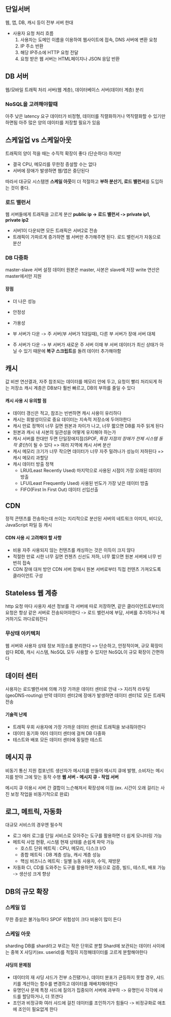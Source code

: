 ## 단일서버
웹, 앱, DB, 캐시 등이 전부 서버 한대
- 사용자 요청 처리 흐름
	1. 사용자는 도메인 이름을 이용하여 웹사이트에 접속, DNS 서버에 변환 요청
	2. IP 주소 반환
	3. 해당 IP주소에 HTTP 요청 전달
	4. 요청 받은 웹 서버는 HTML페이지나 JSON 응답 반환
## DB 서버
웹/모바일 트래픽 처리 서버(웹 계층), 데이터베이스 서버(데이터 계층) 분리
### NoSQL을 고려해야할때
아주 낮은 latency 요구
데이터가 비정형, 데이터를 직렬화하거나 역직렬화할 수 있기만 하면됨
아주 많은 양의 데이터를 저장할 필요가 있음
## 스케일업 vs 스케일아웃
트래픽의 양이 적을 때는 수직적 확장이 좋다 (단순하다)
하지만
- 결국 CPU, 메모리를 무한정 증설할 수는 없다
- 서버에 장애가 발생하면 웹/앱은 중단된다

따라서 대규모 시스템엔 **스케일 아웃**이 더 적절하고
**부하 분산기, 로드 밸런서**를 도입하는 것이 좋다.
### 로드 밸런서
웹 서버들에게 트래픽을 고르게 분산
**public ip -> 로드 밸런서 -> private ip1, private ip2**

- 서버1이 다운되면 모든 트래픽은 서버2로 전송
- 트래픽이 가파르게 증가하면 웹 서버만 추가해주면 된다. 로드 밸런서가 자동으로 분산
### DB 다중화
master-slave 서버 설정
데이터 원본은 master, 사본은 slave에 저장
write 연산은 master에서만 지원
#### 장점
- 더 나은 성능
- 안정성
- 가용성

- 부 서버가 다운 -> 주 서버(부 서버가 1대일때), 다른 부 서버가 장애 서버 대체
- 주 서버가 다운 -> 부 서버가 새로운 주 서버
  이때 부 서버 데이터가 최신 상태가 아닐 수 있기 때문에 **복구 스크립트**를 돌려 데이터 추가해야함
## 캐시
값 비싼 연산결과, 자주 참조되는 데이터를 메모리 안에 두고, 요청이 빨리 처리되게 하는 저장소
캐시 계층은 DB보다 훨씬 빠르고, DB의 부하를 줄일 수 있다
#### 캐시 사용 시 유의할 점
- 데이터 갱신은 적고, 참조는 빈번하면 캐시 사용이 유리하다
- 캐시는 휘발성이므로 중요 데이터는 지속적 저장소에 두어야한다
- 캐시 만료 정책이 너무 길면 원본과 차이가 나고, 너무 짧으면 DB를 자주 읽게 된다
- 원본과 캐시 내 사본의 일관성을 어떻게 유지해야 하는가
- 캐시 서버를 한대만 두면 단일장애지점(SPOF, *특점 지점의 장애가 전체 시스템 동작 중단*)이 될 수 있다
  => 여러 지역에 캐시 서버 분산
- 캐시 메모리 크기가 너무 작으면 데이터가 너무 자주 밀려나가 성능이 저하된다 => 캐시 메모리 과할당
- 캐시 데이터 방출 정책
	- LRU(Least Recently Used) 마지막으로 사용된 시점이 가장 오래된 데이터 방출
	- LFU(Least Frequently Used) 사용된 빈도가 가장 낮은 데이터 방출
	- FIFO(First In First Out) 데이터 선입선출
## CDN
정적 콘텐츠를 전송하는데 쓰이는 지리적으로 분산된 서버의 네트워크
이미지, 비디오, JavaScript 파일 등 캐시
#### CDN 사용 시 고려해야 할 사항
- 비용
  자주 사용되지 않는 컨텐츠를 캐싱하는 것은 이득이 크지 않다
- 적절한 만료 시한
  너무 길면 컨첸츠 신선도 저하, 너무 짧으면 원본 서버에 너무 빈번히 접속
- CDN 장애 대처 방안
  CDN 서버 장애시 원본 서버로부터 직접 컨텐츠 가져오도록 클라이언트 구성
## Stateless 웹 계층
http 요청 마다 사용자 세션 정보를 각 서버에 따로 저장하면,
같은 클라이언트로부터의 요청은 항상 같은 서버로 전송되어야한다
-> 로드 밸런서에 부담, 서버를 추가하거나 제거하기도 까다로워진다
### 무상태 아키텍처
웹 서버와 사용자 상태 정보 저장소를 분리한다
=> 단순하고, 안정적이며, 규모 확장이 쉽다
RDB, 캐시 시스템, NoSQL 모두 사용할 수 있지만 NoSQL이 규모 확장이 간편하다
## 데이터 센터
사용자는 로드밸런서에 의해 가장 가까운 데이터 센터로 안내 -> 지리적 라우팅(geoDNS-routing)
만약 데이터 센터2에 장애가 발생하면 데이터 센터1로 모든 트래픽 전송
#### 기술적 난제
- 트래픽 우회
  사용자에 가장 가까운 데이터 센터로 트래픽을 보내줘야한다
- 데이터 동기화
  여러 데이터 센터에 걸쳐 DB 다중화
- 테스트와 배포
  모든 데이터 센터에 동일한 테스트
## 메시지 큐
비동기 통신 지원 컴포넌트
생산자가 메시지를 만들어 메시지 큐에 발행,
소비자는 메시지를 받아 그에 맞는 동작 수행
**웹 서버 - 메시지 큐 - 작업 서버**

메시지 큐 이용시 서버 간 결합이 느슨해져서 확장성에 이점
(ex. 시간이 오래 걸리는 사진 보정 작업을 비동기적으로 완료)
## 로그, 메트릭, 자동화
대규모 서비스의 경우엔 필수적
- 로그
  에러 로그를 단일 서비스로 모아주는 도구를 활용하면 더 쉽게 모니터링 가능
- 메트릭
  사업 현황, 시스템 현재 상태를 손쉽게 파악 가능
  - 호스트 단위 메트릭 : CPU, 메모리, 디스크 I/O
  - 종합 메트릭 : DB 계층 성능, 캐시 계층 성능
  - 핵심 비즈니스 메트릭 : 일별 능동 사용자, 수익, 재방문
- 자동화
  CI, CD를 도와주는 도구를 활용하면 자동으로 검증, 빌드, 테스트, 배포 가능 -> 생산성 크게 향상
## DB의 규모 확장
### 스케일 업
무한 증설은 불가능하다
SPOF 위험성이 크다
비용이 많이 든다
### 스케일 아웃
sharding
DB를 shard라고 부르는 작은 단위로 분할
Shard에 보관되는 데이터 사이에는 중복 X
샤딩키(ex. userid)를 적절히 지정해데이터를 고르게 분할해야한다
#### 샤딩의 문제점
- 데이터의 재 샤딩
  샤드가 전부 소진됐거나, 데이터 분포가 균등하지 못할 경우,
  샤드 키를 계산하는 함수를 변경하고 데이터를 재배치해야한다
- 유명인사 문제
  특정 샤드에 질의가 집중되어 서버에 과부하
  -> 유명인사 각각에 샤드를 할당하거나, 더 쪼갠다
- 조인과 비정규화
  여러 샤드에 걸친 데이터를 조인하기가 힘들다
  -> 비정규화로 애초에 조인이 필요없게 한다



